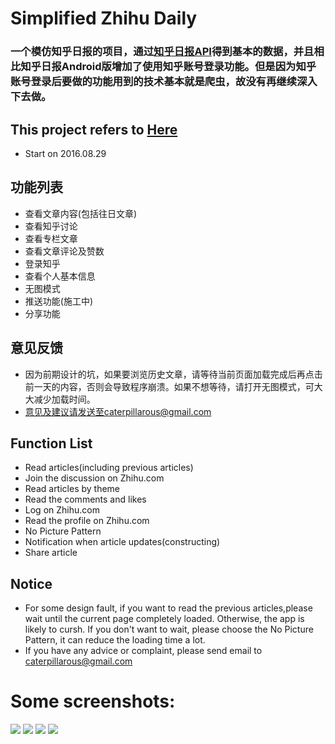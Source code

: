 # Simplified Zhihu Daily

### 一个模仿知乎日报的项目，通过[知乎日报API](https://github.com/izzyleung/ZhihuDailyPurify/wiki/%E7%9F%A5%E4%B9%8E%E6%97%A5%E6%8A%A5-API-%E5%88%86%E6%9E%90)得到基本的数据，并且相比知乎日报Android版增加了使用知乎账号登录功能。但是因为知乎账号登录后要做的功能用到的技术基本就是爬虫，故没有再继续深入下去做。


## This project refers to [Here](https://github.com/izzyleung/ZhihuDailyPurify/wiki/%E7%9F%A5%E4%B9%8E%E6%97%A5%E6%8A%A5-API-%E5%88%86%E6%9E%90)


* Start on 2016.08.29

## 功能列表

* 查看文章内容(包括往日文章)
* 查看知乎讨论
* 查看专栏文章
* 查看文章评论及赞数
* 登录知乎
* 查看个人基本信息
* 无图模式
* 推送功能(施工中)
* 分享功能


## 意见反馈

* 因为前期设计的坑，如果要浏览历史文章，请等待当前页面加载完成后再点击前一天的内容，否则会导致程序崩溃。如果不想等待，请打开无图模式，可大大减少加载时间。
* 意见及建议请发送至caterpillarous@gmail.com

## Function List

* Read articles(including previous articles)
* Join the discussion on Zhihu.com
* Read articles by theme
* Read the comments and likes
* Log on Zhihu.com
* Read the profile on Zhihu.com
* No Picture Pattern
* Notification when article updates(constructing)
* Share article

## Notice
* For some design fault, if you want to read the previous articles,please wait until the current page completely loaded. Otherwise, the app is likely to cursh. If you don't want to wait, please choose the No Picture Pattern, it can reduce the loading time a lot.
* If you have any advice or complaint, please send email to caterpillarous@gmail.com


# Some screenshots:

![](https://github.com/Jameeeees/Simplified-Zhihu-Daily/blob/master/screenshots/screenshot1.png)
![](https://github.com/Jameeeees/Simplified-Zhihu-Daily/blob/master/screenshots/screenshot2.png)
![](https://github.com/Jameeeees/Simplified-Zhihu-Daily/blob/master/screenshots/screenshot3.png)
![](https://github.com/Jameeeees/Simplified-Zhihu-Daily/blob/master/screenshots/screenshot4.png)
